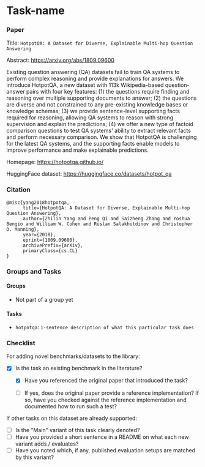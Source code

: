 # Task-name

### Paper

Title: `HotpotQA: A Dataset for Diverse, Explainable Multi-hop Question Answering`

Abstract: https://arxiv.org/abs/1809.09600

Existing question answering (QA) datasets fail to train QA systems to perform complex reasoning and provide explanations for answers. We introduce HotpotQA, a new dataset with 113k Wikipedia-based question-answer pairs with four key features: (1) the questions require finding and reasoning over multiple supporting documents to answer; (2) the questions are diverse and not constrained to any pre-existing knowledge bases or knowledge schemas; (3) we provide sentence-level supporting facts required for reasoning, allowing QA systems to reason with strong supervision and explain the predictions; (4) we offer a new type of factoid comparison questions to test QA systems' ability to extract relevant facts and perform necessary comparison. We show that HotpotQA is challenging for the latest QA systems, and the supporting facts enable models to improve performance and make explainable predictions.

Homepage: https://hotpotqa.github.io/ 

HuggingFace dataset: https://huggingface.co/datasets/hotpot_qa


### Citation

```
@misc{yang2018hotpotqa,
      title={HotpotQA: A Dataset for Diverse, Explainable Multi-hop Question Answering}, 
      author={Zhilin Yang and Peng Qi and Saizheng Zhang and Yoshua Bengio and William W. Cohen and Ruslan Salakhutdinov and Christopher D. Manning},
      year={2018},
      eprint={1809.09600},
      archivePrefix={arXiv},
      primaryClass={cs.CL}
}
```

### Groups and Tasks

#### Groups

- Not part of a group yet

#### Tasks

* `hotpotqa`: `1-sentence description of what this particular task does`

### Checklist

For adding novel benchmarks/datasets to the library:
* [x] Is the task an existing benchmark in the literature?
  * [x] Have you referenced the original paper that introduced the task?
  * [ ] If yes, does the original paper provide a reference implementation? If so, have you checked against the reference implementation and documented how to run such a test?


If other tasks on this dataset are already supported:
* [ ] Is the "Main" variant of this task clearly denoted?
* [ ] Have you provided a short sentence in a README on what each new variant adds / evaluates?
* [ ] Have you noted which, if any, published evaluation setups are matched by this variant?
